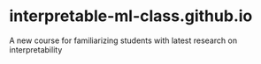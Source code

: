 # interpretable-ml-class.github.io
A new course for familiarizing students with latest research on interpretability
